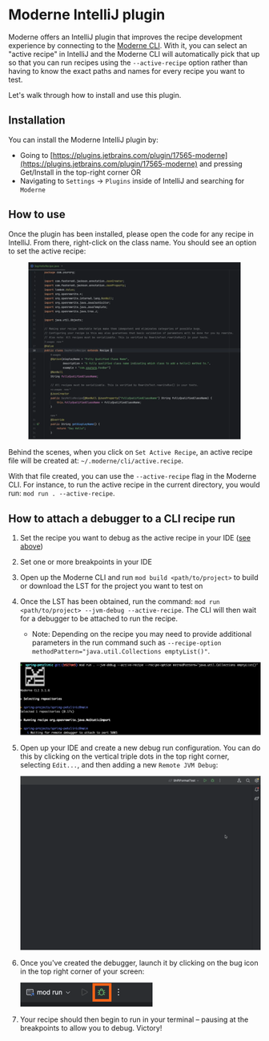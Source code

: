 # Moderne IntelliJ plugin

Moderne offers an IntelliJ plugin that improves the recipe development experience by connecting to the [Moderne CLI](../getting-started/cli-intro.md). With it, you can select an "active recipe" in IntelliJ and the Moderne CLI will automatically pick that up so that you can run recipes using the `--active-recipe` option rather than having to know the exact paths and names for every recipe you want to test.

Let's walk through how to install and use this plugin.

## Installation

You can install the Moderne IntelliJ plugin by:

* Going to [https://plugins.jetbrains.com/plugin/17565-moderne](https://plugins.jetbrains.com/plugin/17565-moderne) and pressing Get/Install in the top-right corner OR
* Navigating to `Settings` → `Plugins` inside of IntelliJ and searching for `Moderne`&#x20;

## How to use

Once the plugin has been installed, please open the code for any recipe in IntelliJ. From there, right-click on the class name. You should see an option to set the active recipe:

<figure><img src="../../../.gitbook/assets/select-active-recipe.gif" alt=""><figcaption></figcaption></figure>

Behind the scenes, when you click on `Set Active Recipe`, an active recipe file will be created at: `~/.moderne/cli/active.recipe`.&#x20;

With that file created, you can use the `--active-recipe` flag in the Moderne CLI. For instance, to run the active recipe in the current directory, you would run: `mod run . --active-recipe`.&#x20;

## How to attach a debugger to a CLI recipe run

1. Set the recipe you want to debug as the active recipe in your IDE ([see above](#how-to-use))
2. Set one or more breakpoints in your IDE
3. Open up the Moderne CLI and run `mod build <path/to/project>` to build or download the LST for the project you want to test on
4. Once the LST has been obtained, run the command: `mod run <path/to/project> --jvm-debug --active-recipe`. The CLI will then wait for a debugger to be attached to run the recipe.
    * Note: Depending on the recipe you may need to provide additional parameters in the run command such as `--recipe-option methodPattern="java.util.Collections emptyList()"`.

    ![Debugger attaching](/.gitbook/assets/debugger-wait.png)

5. Open up your IDE and create a new debug run configuration. You can do this by clicking on the vertical triple dots in the top right corner, selecting `Edit...`, and then adding a new `Remote JVM Debug`: 

    ![Adding Remote JVM Debugger](/.gitbook/assets/add-debug-config.gif)

6. Once you've created the debugger, launch it by clicking on the bug icon in the top right corner of your screen:

    ![Debug icon](/.gitbook/assets/debug-icon.png)

7. Your recipe should then begin to run in your terminal – pausing at the breakpoints to allow you to debug. Victory!